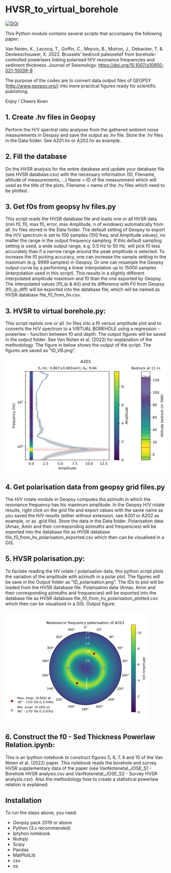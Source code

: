 # HVSR_to_virtual_borehole
<a href="https://doi.org/10.5281/zenodo.4276310"><img src="https://zenodo.org/badge/DOI/10.5281/zenodo.4276310.svg" alt="DOI"></a>

This Python module contains several scripts that accompany the following paper:

Van Noten, K., Lecocq, T., Goffin, C., Meyvis, B., Molron, J., Debacker, T. & Devleeschouwer, X. 2022. Brussels’ bedrock paleorelief from borehole-controlled powerlaws linking polarised H/V resonance frequencies and sediment thickness. Journal of Seismology. https://doi.org/10.1007/s10950-021-10039-8

The purpose of the codes are to convert data output files of GEOPSY (http://www.geopsy.org/) into more practical figures ready for scientific publishing. 

Enjoy !
Cheers
Koen

## 1. Create .hv files in Geopsy
Perform the H/V spectral ratio analyses from the gathered ambient noise measurements in Geopsy and save the output as .hv file. Store the .hv files in the Data folder. See A201.hv or A202.hv as example.

## 2. Fill the database
Do the HVSR analysis for the entire database and update your database file (see HVSR database.csv) with the necessary information (ID, Filename, altitude of measurements, ...)
Name = ID of the measurement which will used as the title of the plots.
Filename = name of the .hv files which need to be plotted. 

## 3. Get f0s from geopsy hv files.py
This script reads the HVSR database file and loads one or all HVSR data (min f0, f0, max f0, error, max Amplitude, n of windows) automatically from all .hv files stored in the Data folder. The default setting of Geopsy to export the H/V spectrum is set to 100 samples (100 freq. and Amplitude values), no matter the range in the output frequency sampling. If this default sampling setting is used, a wide output range, e.g. 0.5 Hz to 50 Hz, will pick f0 less accurately than if a narrow range around the peak amplitude is selected. To increase the f0 picking accuracy, one can increase the sample setting to the maximum (e.g. 9999 samples) in Geopsy. Or one can resample the Geopsy output curve by a performing a linear interpolation up to 15000 samples (interpolation used in this script). This results in a slightly different interpolated amplitude maximum and f0 than the one exported by Geopsy. The interpolated values (f0_ip & A0) and its difference with F0 from Geopsy (f0_ip_diff) will be exported into the database file, which will be named as HVSR database file_f0_from_hv.csv.

## 3. HVSR to virtual borehole.py: 
This script replots one or all .hv files into a f0 versus amplitude plot and to converts the H/V spectrum to a VIRTUAL BOREHOLE using a regression - powerlaw - function between f0 and depth. The output figures will be saved in the output folder. See Van Noten et al. (2022) for explanation of the methodology. The figure in below shows the output of the script. The figures are saved as "ID_VB.png".

<img src="https://github.com/KoenVanNoten/HVSR_to_virtual_borehole/blob/master/Output/A201.png" width="550" height="360" />

## 4. Get polarisation data from geopsy grid files.py
The H/V rotate module in Geopsy computes the azimuth in which the resonance frequency has his maximum amplitude. In the Geopsy H/V rotate results, right click on the grid file and export values with the same name as you saved the H/V results (either without extension, see A201 or A202 as example, or as .grid file). Store the data in the Data folder. Polarisation data (Amax, Amin and their corresponding azimuths and frequencies) will be exported into the database file as HVSR database file_f0_from_hv_polarisation_exported.csv which then can be visualised in a GIS. 

## 5. HVSR polarisation.py:
To facilate reading the HV rotate / polarisation data, this python script plots the variation of the amplitude with azimuth in a polar plot. The figures will be save in the Output folder as "ID_polarisation.png". The IDs to plot will be loaded from the HVSR database file. Polarisation data (Amax, Amin and their corresponding azimuths and frequencies) will be exported into the database file as HVSR database file_f0_from_hv_polarisation_plotted.csv which then can be visualised in a GIS. Output figure:

<img src="https://github.com/KoenVanNoten/HVSR_to_virtual_borehole/blob/master/Output/A201_polarisation.png" width="450" height="350" />

## 6. Construct the f0 - Sed Thickness Powerlaw Relation.ipynb:
This is an Ipython notebook to construct figures 5, 6, 7, 8 and 10 of the Van Noten et al. (2022) paper. This notebook reads the borehole and survey HVSR supplementary data of the paper (see VanNotenetal_JOSE_S1 - Borehole HVSR analysis.csv and VanNotenetal_JOSE_S2 - Survey HVSR analysis.csv). Also the methodology how to create a statistical powerlaw relation is explained. 

## Installation
To run the steps above, you need:
- Geopsy pack 2019 or above
- Python (3.x recommended)
- Iptyhon notebook
- Numpy
- Scipy
- Pandas
- MatPlotLib
- csv
- os
